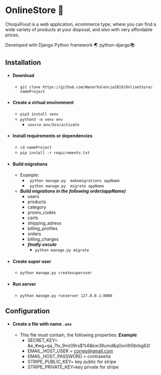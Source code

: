 # OnlineStore  :strawberry:
ChoquiFood is a web application, ecommerce type, where you can find a wide variety of products at your disposal, and also with very affordable prices.

Developed with Django Python framework 
:earth_asia: python-django:books:

## Installation
  - #### Download
    - ``git clone https://github.com/WanerValencia2019/OnlineStore/ nameProject``
  - #### Create a virtual environment
    - ``pip3 install venv``
    - ``python3 -m venv env``
      - ``source env/bin/activate``

  - #### Install requirements or dependencies
    - ``cd nameProject``
    - ``pip install -r requirements.txt``
  - #### Build migrations
    - Example: 
      - `` python manage.py  makemigrations appName``
      - `` python manage.py  migrate appName``
    - ***Build migrations in the following order(appName)***
      - users
      - products
      - category
      - promo_codes
      - carts
      - shipping_adress
      - billing_profiles
      - orders
      - billing_charges
      - ***finally excute***
        - `` python manage.py migrate ``
   - #### Create super user
      - ``python manage.py createsuperuser``   
   - #### Run server
     - ``python manage.py runserver 127.0.0.1:8000``
## Configuration
  - #### Create a file with name ``.env``
    - This file must contain, the following properties: ***Example***
      - SECRET_KEY= &e_#wg+qa_7tx_9m)09rs$%6&kw38umd&q0xni9*5lb*rbg62l
      - EMAIL_HOST_USER = correo@gmail.com
      - EMAIL_HOST_PASSWORD = contraseña
      - STRIPE_PUBLIC_KEY= key public for stripe
      - STRIPE_PRIVATE_KEY=key private for stripe
